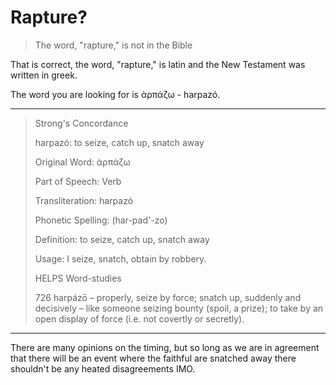 # Rapture?

> The word, "rapture," is not in the Bible

That is correct, the word, "rapture," is latin and the New Testament was written in greek. 

The word you are looking for is ἁρπάζω - harpazó.

----

> Strong's Concordance
>
> harpazó: to seize, catch up, snatch away
>
> Original Word: ἁρπάζω
>
> Part of Speech: Verb
>
> Transliteration: harpazó
>
> Phonetic Spelling: (har-pad'-zo)
>
> Definition: to seize, catch up, snatch away
>
> Usage: I seize, snatch, obtain by robbery.
>
> HELPS Word-studies
>
> 726 harpázō – properly, seize by force; snatch up, suddenly and decisively – like someone seizing bounty (spoil, a prize); to take by an open display of force (i.e. not covertly or secretly).

----

There are many opinions on the timing, but so long as we are in agreement that there will be an event where the faithful are snatched away there shouldn't be any heated disagreements IMO.
